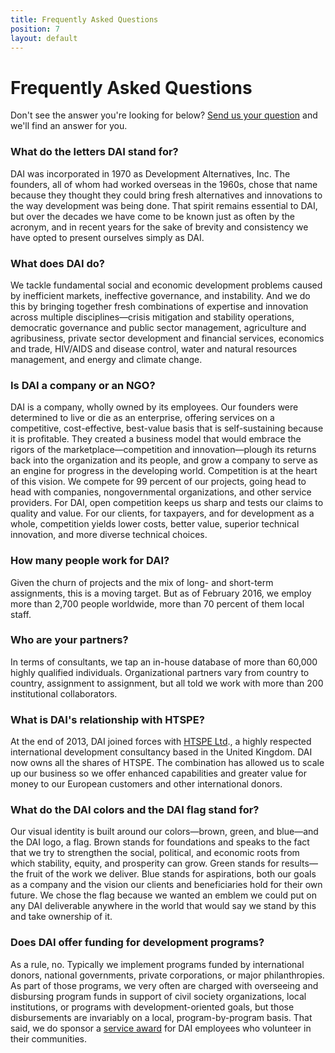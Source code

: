```yaml
---
title: Frequently Asked Questions
position: 7
layout: default
---
```


# Frequently Asked Questions

Don't see the answer you're looking for below? [Send us your question][1] and we'll find an answer for you.

###  What do the letters DAI stand for?

DAI was incorporated in 1970 as Development Alternatives, Inc. The founders, all of whom had worked overseas in the 1960s, chose that name because they thought they could bring fresh alternatives and innovations to the way development was being done. That spirit remains essential to DAI, but over the decades we have come to be known just as often by the acronym, and in recent years for the sake of brevity and consistency we have opted to present ourselves simply as DAI.

###  What does DAI do?

We tackle fundamental social and economic development problems caused by inefficient markets, ineffective governance, and instability. And we do this by bringing together fresh combinations of expertise and innovation across multiple disciplines—crisis mitigation and stability operations, democratic governance and public sector management, agriculture and agribusiness, private sector development and financial services, economics and trade, HIV/AIDS and disease control, water and natural resources management, and energy and climate change.

###  Is DAI a company or an NGO?

DAI is a company, wholly owned by its employees. Our founders were determined to live or die as an enterprise, offering services on a competitive, cost-effective, best-value basis that is self-sustaining because it is profitable. They created a business model that would embrace the rigors of the marketplace—competition and innovation—plough its returns back into the organization and its people, and grow a company to serve as an engine for progress in the developing world. Competition is at the heart of this vision. We compete for 99 percent of our projects, going head to head with companies, nongovernmental organizations, and other service providers. For DAI, open competition keeps us sharp and tests our claims to quality and value. For our clients, for taxpayers, and for development as a whole, competition yields lower costs, better value, superior technical innovation, and more diverse technical choices.

###  How many people work for DAI?

Given the churn of projects and the mix of long- and short-term assignments, this is a moving target. But as of February 2016, we employ more than 2,700 people worldwide, more than 70 percent of them local staff.

###  Who are your partners?

In terms of consultants, we tap an in-house database of more than 60,000 highly qualified individuals. Organizational partners vary from country to country, assignment to assignment, but all told we work with more than 200 institutional collaborators.

###  What is DAI's relationship with HTSPE?

At the end of 2013, DAI joined forces with [HTSPE Ltd][2]., a highly respected international development consultancy based in the United Kingdom. DAI now owns all the shares of HTSPE. The combination has allowed us to scale up our business so we offer enhanced capabilities and greater value for money to our European customers and other international donors.

###  What do the DAI colors and the DAI flag stand for?

Our visual identity is built around our colors—brown, green, and blue—and the DAI logo, a flag. Brown stands for foundations and speaks to the fact that we try to strengthen the social, political, and economic roots from which stability, equity, and prosperity can grow. Green stands for results—the fruit of the work we deliver. Blue stands for aspirations, both our goals as a company and the vision our clients and beneficiaries hold for their own future. We chose the flag because we wanted an emblem we could put on any DAI deliverable anywhere in the world that would say we stand by this and take ownership of it.

###  Does DAI offer funding for development programs?

As a rule, no. Typically we implement programs funded by international donors, national governments, private corporations, or major philanthropies. As part of those programs, we very often are charged with overseeing and disbursing program funds in support of civil society organizations, local institutions, or programs with development-oriented goals, but those disbursements are invariably on a local, program-by-program basis. That said, we do sponsor a [service award][3] for DAI employees who volunteer in their communities.



[1]: mailto:steven_o'connor@dai.com?subject=faq
[2]: http://htspe.com
[3]: /news-publications/news/dai-recognizes-two-employees-their-community-service
